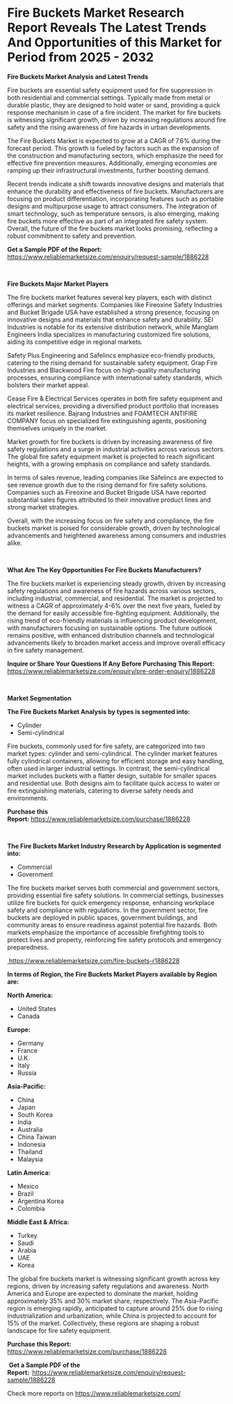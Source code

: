 <p><h1>Fire Buckets Market Research Report Reveals The Latest Trends And Opportunities of this Market for Period from 2025 - 2032</h1></p><p><strong>Fire Buckets Market Analysis and Latest Trends</strong></p>
<p><p>Fire buckets are essential safety equipment used for fire suppression in both residential and commercial settings. Typically made from metal or durable plastic, they are designed to hold water or sand, providing a quick response mechanism in case of a fire incident. The market for fire buckets is witnessing significant growth, driven by increasing regulations around fire safety and the rising awareness of fire hazards in urban developments.</p><p>The Fire Buckets Market is expected to grow at a CAGR of 7.6% during the forecast period. This growth is fueled by factors such as the expansion of the construction and manufacturing sectors, which emphasize the need for effective fire prevention measures. Additionally, emerging economies are ramping up their infrastructural investments, further boosting demand.</p><p>Recent trends indicate a shift towards innovative designs and materials that enhance the durability and effectiveness of fire buckets. Manufacturers are focusing on product differentiation, incorporating features such as portable designs and multipurpose usage to attract consumers. The integration of smart technology, such as temperature sensors, is also emerging, making fire buckets more effective as part of an integrated fire safety system. Overall, the future of the fire buckets market looks promising, reflecting a robust commitment to safety and prevention.</p></p>
<p><strong>Get a Sample PDF of the Report:&nbsp;</strong> <a href="https://www.reliablemarketsize.com/enquiry/request-sample/1886228?utm_campaign=2754&utm_medium=2&utm_source=Github&utm_content=ia&utm_term=22022025&utm_id=fire-buckets">https://www.reliablemarketsize.com/enquiry/request-sample/1886228</a></p>
<p>&nbsp;</p>
<p><strong>Fire Buckets Major Market Players</strong></p>
<p><p>The fire buckets market features several key players, each with distinct offerings and market segments. Companies like Fireoxine Safety Industries and Bucket Brigade USA have established a strong presence, focusing on innovative designs and materials that enhance safety and durability. SEI Industries is notable for its extensive distribution network, while Manglam Engineers India specializes in manufacturing customized fire solutions, aiding its competitive edge in regional markets.</p><p>Safety Plus Engineering and Safelincs emphasize eco-friendly products, catering to the rising demand for sustainable safety equipment. Grap Fire Industries and Blackwood Fire focus on high-quality manufacturing processes, ensuring compliance with international safety standards, which bolsters their market appeal.</p><p>Cease Fire & Electrical Services operates in both fire safety equipment and electrical services, providing a diversified product portfolio that increases its market resilience. Bajrang Industries and FOAMTECH ANTIFIRE COMPANY focus on specialized fire extinguishing agents, positioning themselves uniquely in the market.</p><p>Market growth for fire buckets is driven by increasing awareness of fire safety regulations and a surge in industrial activities across various sectors. The global fire safety equipment market is projected to reach significant heights, with a growing emphasis on compliance and safety standards.</p><p>In terms of sales revenue, leading companies like Safelincs are expected to see revenue growth due to the rising demand for fire safety solutions. Companies such as Fireoxine and Bucket Brigade USA have reported substantial sales figures attributed to their innovative product lines and strong market strategies.</p><p>Overall, with the increasing focus on fire safety and compliance, the fire buckets market is poised for considerable growth, driven by technological advancements and heightened awareness among consumers and industries alike.</p></p>
<p>&nbsp;</p>
<p><strong>What Are The Key Opportunities For Fire Buckets Manufacturers?</strong></p>
<p><p>The fire buckets market is experiencing steady growth, driven by increasing safety regulations and awareness of fire hazards across various sectors, including industrial, commercial, and residential. The market is projected to witness a CAGR of approximately 4-6% over the next five years, fueled by the demand for easily accessible fire-fighting equipment. Additionally, the rising trend of eco-friendly materials is influencing product development, with manufacturers focusing on sustainable options. The future outlook remains positive, with enhanced distribution channels and technological advancements likely to broaden market access and improve overall efficacy in fire safety management.</p></p>
<p><strong>Inquire or Share Your Questions If Any Before Purchasing This Report:</strong> <a href="https://www.reliablemarketsize.com/enquiry/pre-order-enquiry/1886228?utm_campaign=2754&utm_medium=2&utm_source=Github&utm_content=ia&utm_term=22022025&utm_id=fire-buckets">https://www.reliablemarketsize.com/enquiry/pre-order-enquiry/1886228</a></p>
<p>&nbsp;</p>
<p><strong>Market Segmentation</strong></p>
<p><strong>The Fire Buckets Market Analysis by types is segmented into:</strong></p>
<p><ul><li>Cylinder</li><li>Semi-cylindrical</li></ul></p>
<p><p>Fire buckets, commonly used for fire safety, are categorized into two market types: cylinder and semi-cylindrical. The cylinder market features fully cylindrical containers, allowing for efficient storage and easy handling, often used in larger industrial settings. In contrast, the semi-cylindrical market includes buckets with a flatter design, suitable for smaller spaces and residential use. Both designs aim to facilitate quick access to water or fire extinguishing materials, catering to diverse safety needs and environments.</p></p>
<p><strong>Purchase this Report:&nbsp;</strong><a href="https://www.reliablemarketsize.com/purchase/1886228?utm_campaign=2754&utm_medium=2&utm_source=Github&utm_content=ia&utm_term=22022025&utm_id=fire-buckets">https://www.reliablemarketsize.com/purchase/1886228</a></p>
<p>&nbsp;</p>
<p><strong>The Fire Buckets Market Industry Research by Application is segmented into:</strong></p>
<p><ul><li>Commercial</li><li>Government</li></ul></p>
<p><p>The fire buckets market serves both commercial and government sectors, providing essential fire safety solutions. In commercial settings, businesses utilize fire buckets for quick emergency response, enhancing workplace safety and compliance with regulations. In the government sector, fire buckets are deployed in public spaces, government buildings, and community areas to ensure readiness against potential fire hazards. Both markets emphasize the importance of accessible firefighting tools to protect lives and property, reinforcing fire safety protocols and emergency preparedness.</p></p>
<p><a href="https://www.reliablemarketsize.com/fire-buckets-r1886228?utm_campaign=2754&utm_medium=2&utm_source=Github&utm_content=ia&utm_term=22022025&utm_id=fire-buckets">&nbsp;https://www.reliablemarketsize.com/fire-buckets-r1886228</a></p>
<p><strong>In terms of Region, the Fire Buckets Market Players available by Region are:</strong></p>
<p>
    <p> <strong> North America: </strong>
        <ul>
            <li>United States</li>
            <li>Canada</li>
        </ul>
        </p> 
    <p> <strong> Europe: </strong>
        <ul>
            <li>Germany</li>
            <li>France</li>
            <li>U.K.</li>
            <li>Italy</li>
            <li>Russia</li>
        </ul>
        </p> 
    <p> <strong> Asia-Pacific: </strong>
        <ul>
            <li>China</li>
            <li>Japan</li>
            <li>South Korea</li>
            <li>India</li>
            <li>Australia</li>
            <li>China Taiwan</li>
            <li>Indonesia</li>
            <li>Thailand</li>
            <li>Malaysia</li>
        </ul>
        </p> 
    <p> <strong> Latin America: </strong>
        <ul>
            <li>Mexico</li>
            <li>Brazil</li>
            <li>Argentina Korea</li>
            <li>Colombia</li>
        </ul>
        </p> 
    <p> <strong> Middle East & Africa: </strong>
        <ul>
            <li>Turkey</li>
            <li>Saudi</li>
            <li>Arabia</li>
            <li>UAE</li>
            <li>Korea</li>
        </ul>
    </p>
    </p>
<p><p>The global fire buckets market is witnessing significant growth across key regions, driven by increasing safety regulations and awareness. North America and Europe are expected to dominate the market, holding approximately 35% and 30% market share, respectively. The Asia-Pacific region is emerging rapidly, anticipated to capture around 25% due to rising industrialization and urbanization, while China is projected to account for 15% of the market. Collectively, these regions are shaping a robust landscape for fire safety equipment.</p></p>
<p><strong>Purchase this Report: </strong><a href="https://www.reliablemarketsize.com/purchase/1886228?utm_campaign=2754&utm_medium=2&utm_source=Github&utm_content=ia&utm_term=22022025&utm_id=fire-buckets">https://www.reliablemarketsize.com/purchase/1886228</a></p>
<p>&nbsp;<strong>Get a Sample PDF of the Report:&nbsp;&nbsp;</strong><a href="https://www.reliablemarketsize.com/enquiry/request-sample/1886228?utm_campaign=2754&utm_medium=2&utm_source=Github&utm_content=ia&utm_term=22022025&utm_id=fire-buckets">https://www.reliablemarketsize.com/enquiry/request-sample/1886228</a></p>
<p><strong></strong></p>
<p>Check more reports on <a href="https://www.reliablemarketsize.com/?utm_campaign=2754&utm_medium=2&utm_source=Github&utm_content=ia&utm_term=22022025&utm_id=fire-buckets">https://www.reliablemarketsize.com/</a></p>